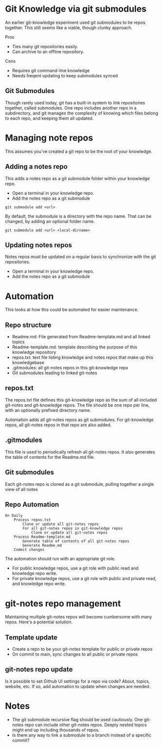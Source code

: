 # Git Knowledge via git submodules
An earlier git-knowledge experiment used git submodules to tie repos together. This still seems like a viable, though clunky approach.

Pros
* Ties many git repositories easily.
* Can archive to an offline repository.

Cons
* Requires git command-line knowledge
* Needs freqent updating to keep submodules synced

## Git Submodules
Though rarely used today, git has a built-in system to link repositories together, called submodules. One repo includes another repo in a subdirectory, and git manages the complexity of knowing which files belong to each repo, and keeping them all updated.


# Managing note repos
This assumes you've created a git repo to be the root of your knowledge.

## Adding a notes repo
This adds a notes repo as a git submodule folder within your knowledge repo.
* Open a terminal in your knowledge repo.
* Add the notes repo as a git submodule
```
git submodule add <url>
```

By default, the submodule is a directory with the repo name. That can be changed, by adding an optional folder name.
```
git submodule add <url> <local-dirname>
```

## Updating notes repos
Notes repos must be updated on a regular basis to synchronize with the git repositories.
* Open a terminal in your knowledge repo.
* Add the notes repo as a git submodule

# Automation
This looks at how this could be automated for easier maintenance.

## Repo structure
* Readme.md: File generated from Readme-template.md and all linked topics
* Readme-template.md: template describing the purpose of this knowledge repository
* repos.txt: text file listing knowledge and notes repos that make up this knowledgebase
* .gitmodules: all git-notes repos in this git-knowledge repo
* Git submodules leading to linked git-notes

## repos.txt
The repos.txt file defines this git-knowledge repo as the sum of all included git-notes and git-knowledge repos. The file should be one repo per line, with an optionally prefixed directory name.

Automation adds all git-notes repos as git submodules. For git-knowledge repos, all git-notes repos in that repo are also added.

## .gitmodules
This file is used to periodically refresh all git-notes repos. It also generates the table of contents for the Readme.md file.

## Git submodules
Each git-notes repo is cloned as a git submodule, pulling together a single view of all notes

## Repo Automation
```
On Daily
    Process repos.txt
        Clone or update all git-notes repos
        For all git-notes repos in git-knowledge repos
            Clone or update all git-notes repos
    Process Readme-template.md
        Generate table of contents of all git-notes repos
        Generate Readme.md
    Commit changes
```
The automation should run with an appropriate git role.
* For public knowledge repos, use a git role with public read and knowledge repo write.
* For private knowledge repos, use a git role with public and private read, and knowledge repo write.

# git-notes repo management
Maintaining multiple git-notes repos will become cumbersome with many repos. Here's a potential solution.

## Template update
* Create a repo to be your git-notes template for public or private repos
* On commit to main, sync changes to all public or private repos

## git-notes repo update
Is it possible to set Github UI settings for a repo via code? About, topics, website, etc. If so, add automation to update when changes are needed.

# Notes
* The git submodule recursive flag should be used cautiously. One git-notes repo can include other git-notes repos. Deeply nested topics might end up including thousands of repos.
* Is there any way to link a submodule to a branch instead of a specific commit?
